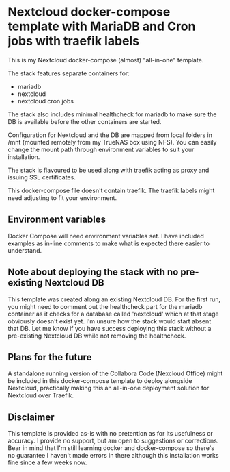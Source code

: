 # Nextcloud docker-compose template with MariaDB and Cron jobs with traefik labels

This is my Nextcloud docker-compose (almost) "all-in-one" template.

The stack features separate containers for:
- mariadb
- nextcloud
- nextcloud cron jobs

The stack also includes minimal healthcheck for mariadb to make sure the DB is available before the other containers are started.

Configuration for Nextcloud and the DB are mapped from local folders in /mnt (mounted remotely from my TrueNAS box using NFS). You can easily change the mount path through environment variables to suit your installation.

The stack is flavoured to be used along with traefik acting as proxy and issuing SSL certificates.

This docker-compose file doesn't contain traefik. The traefik labels might need adjusting to fit your environment.

## Environment variables

Docker Compose will need environment variables set. I have included examples as in-line comments to make what is expected there easier to understand. 

## Note about deploying the stack with no pre-existing Nextcloud DB

This template was created along an existing Nextcloud DB. For the first run, you might need to comment out the healthcheck part for the mariadb container as it checks for a database called 'nextcloud' which at that stage obviously doesn't exist yet. I'm unsure how the stack would start absent that DB. Let me know if you have success deploying this stack without a pre-existing Nextcloud DB while not removing the healthcheck.

## Plans for the future

A standalone running version of the Collabora Code (Nexcloud Office) might be included in this docker-compose template to deploy alongside Nextcloud, practically making this an all-in-one deployment solution for Nextcloud over Traefik.

## Disclaimer

This template is provided as-is with no pretention as for its usefulness or accuracy. I provide no support, but am open to suggestions or corrections. Bear in mind that I'm still learning docker and docker-compose so there's no guarantee I haven't made errors in there although this installation works fine since a few weeks now.
